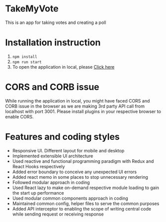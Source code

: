 # TakeMyVote

This is an app for taking votes and creating a poll

# Installation instruction

1. `npm install`
2. `npm run start`
3. To open the application in local, please <a href='http://localhost:3001/'>Click here</a>

# CORS and CORB issue

While running the application in local, you might have faced CORS and CORB issue in the browser as we are making 3rd party API call from localhost with port 3001. Please install plugins in your respective browser to enable CORS.

# Features and coding styles

- Responsive UI. Different layout for mobile and desktop
- Implemented extensible UI architecture
- Used reactive and functional programming paradigm with Redux and React Hooks respectively
- Added error boundary to conceive any unexpected UI errors
- Added react memo in some places to stop unnecessary rendering
- Followed modular approach in coding
- Used React lazy to make on-demand respective module loading to gain the start up performance
- Used modular common components approach in coding
- Maintained common config, helper files to serve the common purposes
- Added API interceptor to enabling the scope of writing central code while sending request or receiving response
